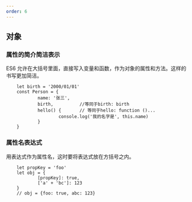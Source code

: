 ```yaml
---
order: 6
---
```


## 对象
### 属性的简介简洁表示
ES6 允许在大括号里面，直接写入变量和函数，作为对象的属性和方法。这样的书写更加简洁。

        let birth = '2000/01/01'
        const Person = {
                name: '张三',
                birth,          //等同于birth: birth
                hello() {       // 等同于hello: function ()...
                        console.log('我的名字是', this.name)
                }
        }
### 属性名表达式
用表达式作为属性名，这时要将表达式放在方括号之内。

        let propKey = 'foo'
        let obj = {
                [propKey]: true,
                ['a' + 'bc']: 123
        }
        // obj = {foo: true, abc: 123}